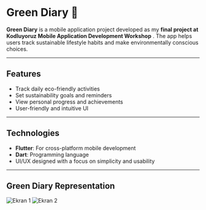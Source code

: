 # Green Diary 🌱

**Green Diary** is a mobile application project developed as my **final project at Kodluyoruz Mobile Application Development Workshop** . The app helps users track sustainable lifestyle habits and make environmentally conscious choices.

---

## Features
- Track daily eco-friendly activities
- Set sustainability goals and reminders
- View personal progress and achievements
- User-friendly and intuitive UI

---

## Technologies
- **Flutter**: For cross-platform mobile development
- **Dart**: Programming language
- UI/UX designed with a focus on simplicity and usability

---

## Green Diary Representation
![Ekran 1](./lib/screenshots/1.jpg)
![Ekran 2](./lib/screenshots/2.jpg)

